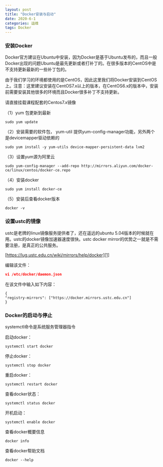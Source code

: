 ```yaml
---
layout: post
title: "Docker安装与启动"
date: 2020-6-1
categories: 运维
tags: Docker 
--- 
```


### 安装Docker
Docker官方建议在Ubuntu中安装，因为Docker是基于Ubuntu发布的，而且一般Docker出现的问题Ubuntu是最先更新或者打补丁的。在很多版本的CentOS中是不支持更新最新的一些补丁包的。

由于我们学习的环境都使用的是CentOS，因此这里我们将Docker安装到CentOS上。注意：这里建议安装在CentOS7.x以上的版本，在CentOS6.x的版本中，安装前需要安装其他很多的环境而且Docker很多补丁不支持更新。

请直接挂载课程配套的Centos7.x镜像

（1）yum 包更新到最新
```shell
sudo yum update
```
（2）安装需要的软件包， yum-util 提供yum-config-manager功能，另外两个是devicemapper驱动依赖的
```shell
sudo yum install -y yum-utils device-mapper-persistent-data lvm2
```
（3）设置yum源为阿里云
```shell
sudo yum-config-manager --add-repo http://mirrors.aliyun.com/docker-ce/linux/centos/docker-ce.repo
```
（4）安装docker
```shell
sudo yum install docker-ce
```
（5）安装后查看docker版本
```shell
docker -v
```
### 设置ustc的镜像
ustc是老牌的linux镜像服务提供者了，还在遥远的ubuntu 5.04版本的时候就在用。ustc的docker镜像加速器速度很快。ustc docker mirror的优势之一就是不需要注册，是真正的公共服务。

[https://lug.ustc.edu.cn/wiki/mirrors/help/docker][1]

编辑该文件：
```json
vi /etc/docker/daemon.json
```
在该文件中输入如下内容：
```shell
{
"registry-mirrors": ["https://docker.mirrors.ustc.edu.cn"]
}
```
### Docker的启动与停止
systemctl命令是系统服务管理器指令

启动docker：
```shell
systemctl start docker
```
停止docker：
```shell
systemctl stop docker
```
重启docker：
```shell
systemctl restart docker
```
查看docker状态：
```shell
systemctl status docker
```
开机启动：
```shell
systemctl enable docker
```
查看docker概要信息
```shell
docker info
```
查看docker帮助文档
```shell
docker --help
```


  [1]: https://lug.ustc.edu.cn/wiki/mirrors/help/docker